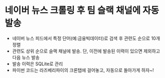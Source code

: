 # 네이버 뉴스 크롤링 후 팀 슬랙 채널에 자동 발송

- 네이버 뉴스 피드에서 특정 단어(예:금융빅데이터)로 검색 후 관련도 순으로 10개 정렬
- 관련도 상위 순으로 슬랙 채널에 발송. 단, 이전에 발송된 이력이 있으면 제외하고 다음 뉴스 발송
- 발송 이력은 SQLite로 관리
- 파이썬 코드는 라즈베리파이의 크론탭에 걸어놓고, 자동으로 돌아가게 하자~! 
